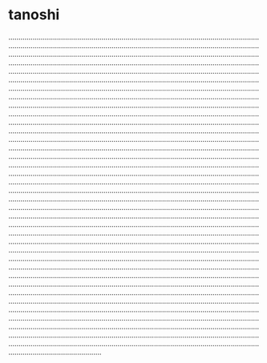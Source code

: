 # tanoshi

..........................................................................................................................................................................................................................................................................................................................................................................................................................................................................................................................................................................................................................................................................................................................................................................................................................................................................................................................................................................................................................................................................................................................................................................................................................................................................................................................................................................................................................................................................................................................................................................................................................................................................................................................................................................................................................................................................................................................................................................................................................................................................................................................................................................................................................................................................................................................................................................................................................................................................................................................................................................................................................................................................................................................................................................................................................................................................................................................................................................................................................................................................................................................................................................................................................................................................................................................................................................................................................................................................................................................................................................................................................................................................................................................................................................................................................................................................................................................................................................................................................................................................................................................................................................................................................................................................................................................................................................................................................................................................................................................................................................................................................................................................................................................................................................................................................
